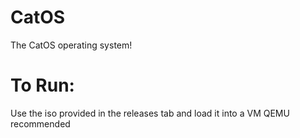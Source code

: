 # CatOS
The CatOS operating system!


# To Run:
Use the iso provided in the releases tab and load it into a VM QEMU recommended
